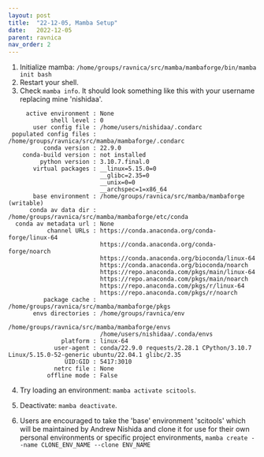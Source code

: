 ```yaml
---
layout: post
title:  "22-12-05, Mamba Setup"
date:   2022-12-05
parent: ravnica
nav_order: 2
---
```


1. Initialize mamba: `/home/groups/ravnica/src/mamba/mambaforge/bin/mamba init bash`
2. Restart your shell.
3. Check `mamba info`. It should look something like this with your username replacing mine 'nishidaa'.
```
     active environment : None
            shell level : 0
       user config file : /home/users/nishidaa/.condarc
 populated config files : /home/groups/ravnica/src/mamba/mambaforge/.condarc
          conda version : 22.9.0
    conda-build version : not installed
         python version : 3.10.7.final.0
       virtual packages : __linux=5.15.0=0
                          __glibc=2.35=0
                          __unix=0=0
                          __archspec=1=x86_64
       base environment : /home/groups/ravnica/src/mamba/mambaforge  (writable)
      conda av data dir : /home/groups/ravnica/src/mamba/mambaforge/etc/conda
  conda av metadata url : None
           channel URLs : https://conda.anaconda.org/conda-forge/linux-64
                          https://conda.anaconda.org/conda-forge/noarch
                          https://conda.anaconda.org/bioconda/linux-64
                          https://conda.anaconda.org/bioconda/noarch
                          https://repo.anaconda.com/pkgs/main/linux-64
                          https://repo.anaconda.com/pkgs/main/noarch
                          https://repo.anaconda.com/pkgs/r/linux-64
                          https://repo.anaconda.com/pkgs/r/noarch
          package cache : /home/groups/ravnica/src/mamba/mambaforge/pkgs
       envs directories : /home/groups/ravnica/env
                          /home/groups/ravnica/src/mamba/mambaforge/envs
                          /home/users/nishidaa/.conda/envs
               platform : linux-64
             user-agent : conda/22.9.0 requests/2.28.1 CPython/3.10.7 Linux/5.15.0-52-generic ubuntu/22.04.1 glibc/2.35
                UID:GID : 5417:3010
             netrc file : None
           offline mode : False
```
4. Try loading an environment: `mamba activate scitools`.

5. Deactivate: `mamba deactivate`.

6. Users are encouraged to take the 'base' environment 'scitools' which will be maintained by Andrew Nishida and clone it for use for their own personal environments or specific project environments, `mamba create --name CLONE_ENV_NAME --clone ENV_NAME`
